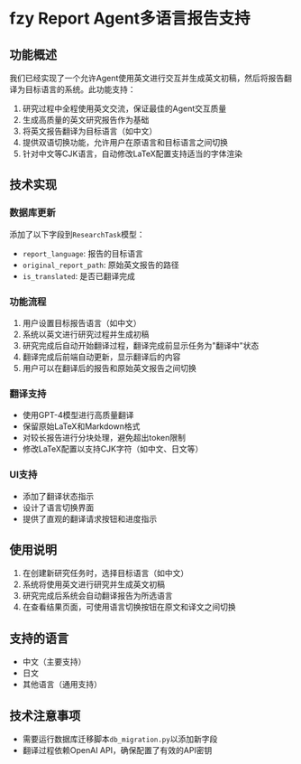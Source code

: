 # fzy Report Agent多语言报告支持

## 功能概述

我们已经实现了一个允许Agent使用英文进行交互并生成英文初稿，然后将报告翻译为目标语言的系统。此功能支持：

1. 研究过程中全程使用英文交流，保证最佳的Agent交互质量
2. 生成高质量的英文研究报告作为基础
3. 将英文报告翻译为目标语言（如中文）
4. 提供双语切换功能，允许用户在原语言和目标语言之间切换
5. 针对中文等CJK语言，自动修改LaTeX配置支持适当的字体渲染

## 技术实现

### 数据库更新

添加了以下字段到`ResearchTask`模型：
- `report_language`: 报告的目标语言
- `original_report_path`: 原始英文报告的路径
- `is_translated`: 是否已翻译完成

### 功能流程

1. 用户设置目标报告语言（如中文）
2. 系统以英文进行研究过程并生成初稿
3. 研究完成后自动开始翻译过程，翻译完成前显示任务为"翻译中"状态
4. 翻译完成后前端自动更新，显示翻译后的内容
5. 用户可以在翻译后的报告和原始英文报告之间切换

### 翻译支持

- 使用GPT-4模型进行高质量翻译
- 保留原始LaTeX和Markdown格式
- 对较长报告进行分块处理，避免超出token限制
- 修改LaTeX配置以支持CJK字符（如中文、日文等）

### UI支持

- 添加了翻译状态指示
- 设计了语言切换界面
- 提供了直观的翻译请求按钮和进度指示

## 使用说明

1. 在创建新研究任务时，选择目标语言（如中文）
2. 系统将使用英文进行研究并生成英文初稿
3. 研究完成后系统会自动翻译报告为所选语言
4. 在查看结果页面，可使用语言切换按钮在原文和译文之间切换

## 支持的语言

- 中文（主要支持）
- 日文
- 其他语言（通用支持）

## 技术注意事项

- 需要运行数据库迁移脚本`db_migration.py`以添加新字段
- 翻译过程依赖OpenAI API，确保配置了有效的API密钥
